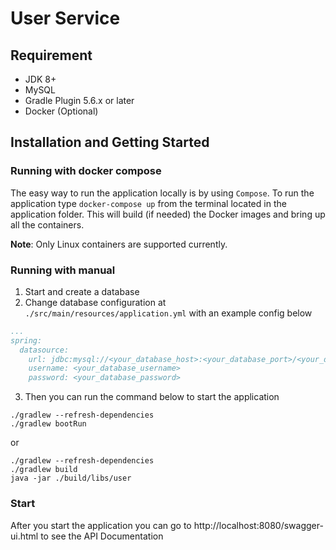 # User Service

## Requirement
- JDK 8+
- MySQL
- Gradle Plugin 5.6.x or later
- Docker (Optional)

## Installation and Getting Started

### Running with docker compose
The easy way to run the application locally is by using `Compose`. To run the application type `docker-compose up` from the terminal located in the application folder. This will build (if needed) the Docker images and bring up all the containers.

**Note**: Only Linux containers are supported currently.

### Running with manual
1. Start and create a database
2. Change database configuration at `./src/main/resources/application.yml` with an example config below
```yaml
...
spring:
  datasource:
    url: jdbc:mysql://<your_database_host>:<your_database_port>/<your_database_name>?useUnicode=yes&characterEncoding=UTF-8&useSSL=false&serverTimezone=UTC
    username: <your_database_username>
    password: <your_database_password>
```
3. Then you can run the command below to start the application
```
./gradlew --refresh-dependencies
./gradlew bootRun
```
or
```
./gradlew --refresh-dependencies
./gradlew build
java -jar ./build/libs/user
```

### Start
After you start the application you can go to http://localhost:8080/swagger-ui.html to see the API Documentation
